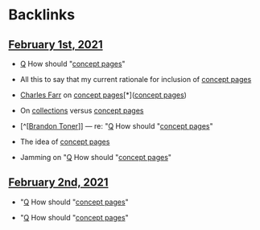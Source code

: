 
# Backlinks
## [February 1st, 2021](<February 1st, 2021.md>)
- [Q](<Q.md>) How should "[concept pages](<concept pages.md>)"

- All this to say that my current rationale for inclusion of [concept pages](<concept pages.md>)

- [Charles Farr](<Charles Farr.md>) on [concept pages](((tzhAdFJur)))[*]([concept pages](<concept pages.md>))

- On [collections](<collections.md>) versus [concept pages](<concept pages.md>)

- [^[[Brandon Toner](<^[[Brandon Toner.md>)]] — re: "[Q](<Q.md>) How should "[concept pages](<concept pages.md>)"

- The idea of [concept pages](<concept pages.md>)

- Jamming on "[Q](<Q.md>) How should "[concept pages](<concept pages.md>)"

## [February 2nd, 2021](<February 2nd, 2021.md>)
- "[Q](<Q.md>) How should "[concept pages](<concept pages.md>)"

- "[Q](<Q.md>) How should "[concept pages](<concept pages.md>)"

